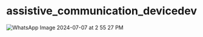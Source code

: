 ﻿# assistive_communication_devicedev
![WhatsApp Image 2024-07-07 at 2 55 27 PM](https://github.com/befinlalu/assistive_communication_device/assets/108138692/c98bebe0-0884-4f11-ae12-e99b83d07b0f)
